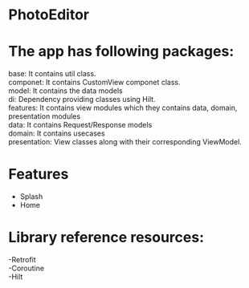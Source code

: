 # PhotoEditor

# The app has following packages:

base: It contains util class. <br />
componet: It contains CustomView componet class. <br />
model: It contains the data models <br />
di: Dependency providing classes using Hilt. <br />
features: It contains view modules which they contains data, domain, presentation modules <br />
data: It contains Request/Response models <br />
domain: It contains usecases <br />
presentation: View classes along with their corresponding ViewModel. <br />

# Features

- Splash  <br />
- Home <br />

# Library reference resources:

-Retrofit <br />
-Coroutine <br />
-Hilt <br />
